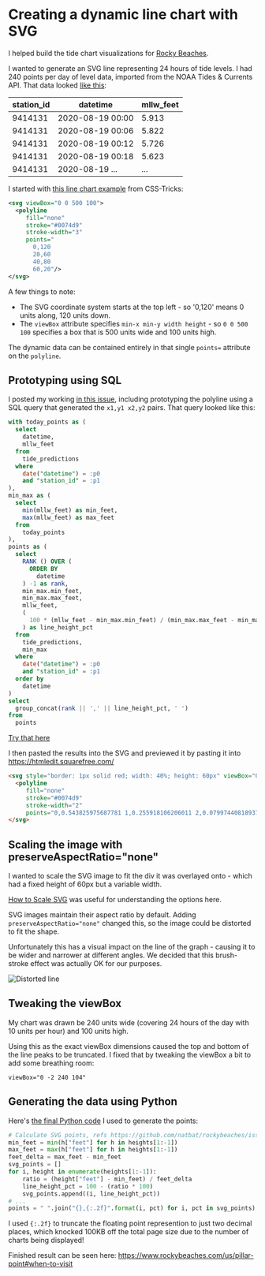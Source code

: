 # Creating a dynamic line chart with SVG

I helped build the tide chart visualizations for [Rocky Beaches](https://www.rockybeaches.com/).

I wanted to generate an SVG line representing 24 hours of tide levels. I had 240 points per day of level data, imported from the NOAA Tides & Currents API. That data looked [like this](https://www.rockybeaches.com/data/tide_predictions):

| station_id | datetime | mllw_feet |
| --- | --- | --- |
| 9414131 | 2020-08-19 00:00 | 5.913 |
| 9414131 | 2020-08-19 00:06 | 5.822 |
| 9414131 | 2020-08-19 00:12 | 5.726 |
| 9414131 | 2020-08-19 00:18 | 5.623 |
| 9414131 | 2020-08-19 ... | ... |

I started with [this line chart example](https://css-tricks.com/how-to-make-charts-with-svg/#line-charts) from CSS-Tricks:

```svg
<svg viewBox="0 0 500 100">
  <polyline
     fill="none"
     stroke="#0074d9"
     stroke-width="3"
     points="
       0,120
       20,60
       40,80
       60,20"/>
</svg>
```
A few things to note:

- The SVG coordinate system starts at the top left - so '0,120' means 0 units along, 120 units down.
- The `viewBox` attribute specifies `min-x min-y width height` - so `0 0 500 100` specifies a box that is 500 units wide and 100 units high.

The dynamic data can be contained entirely in that single `points=` attribute on the `polyline`.

## Prototyping using SQL

I posted my working [in this issue](https://github.com/natbat/rockybeaches/issues/31), including prototyping the polyline using a SQL query that generated the `x1,y1 x2,y2` pairs. That query looked like this:

```sql
with today_points as (
  select
    datetime,
    mllw_feet
  from
    tide_predictions
  where
    date("datetime") = :p0
    and "station_id" = :p1
),
min_max as (
  select
    min(mllw_feet) as min_feet,
    max(mllw_feet) as max_feet
  from
    today_points
),
points as (
  select
    RANK () OVER (
      ORDER BY
        datetime
    ) -1 as rank,
    min_max.min_feet,
    min_max.max_feet,
    mllw_feet,
    (
      100 * (mllw_feet - min_max.min_feet) / (min_max.max_feet - min_max.min_feet)
    ) as line_height_pct
  from
    tide_predictions,
    min_max
  where
    date("datetime") = :p0
    and "station_id" = :p1
  order by
    datetime
)
select
  group_concat(rank || ',' || line_height_pct, ' ')
from
  points
```
[Try that here](https://www.rockybeaches.com/data?sql=with+today_points+as+%28%0D%0A++select+datetime%2C+mllw_feet%0D%0A++from+tide_predictions%0D%0A++where%0D%0A++date%28%22datetime%22%29+%3D+%3Ap0%0D%0A++and+%22station_id%22+%3D+%3Ap1%0D%0A%29%2C+min_max+as+%28select+min%28mllw_feet%29+as+min_feet%2C+max%28mllw_feet%29+as+max_feet+from+today_points%29%2C+points+as+%28select%0D%0A++RANK+%28%29+OVER+%28%0D%0A++++ORDER+BY%0D%0A++++++datetime%0D%0A++%29+-1+as+rank%2C%0D%0A+min_max.min_feet%2C+min_max.max_feet%2C++++++++++++++++++++++++++++++++++++++++++++++++++++++++++++++++++++++++++++++++++++++++++++++mllw_feet%2C%0D%0A++%28100+*+%28mllw_feet+-+min_max.min_feet%29+%2F+%28min_max.max_feet+-+min_max.min_feet%29%29+as+line_height_pct%0D%0Afrom%0D%0A++tide_predictions%2C+min_max%0D%0Awhere%0D%0A++date%28%22datetime%22%29+%3D+%3Ap0%0D%0A++and+%22station_id%22+%3D+%3Ap1%0D%0Aorder+by%0D%0A++datetime%29%0D%0Aselect+group_concat%28rank+%7C%7C+%27%2C%27+%7C%7C+line_height_pct%2C+%27+%27%29+from+points&p0=2020-08-21&p1=9414131)

I then pasted the results into the SVG and previewed it by pasting it into https://htmledit.squarefree.com/

```html
<svg style="border: 1px solid red; width: 40%; height: 60px" viewBox="0 -2 240 104" preserveAspectRatio="none">
  <polyline
     fill="none"
     stroke="#0074d9"
     stroke-width="2"
     points="0,0.543825975687781 1,0.255918106206011 2,0.0799744081893721 3,1.4210854715202e-14 4,0.0159948816378659 5,0.159948816378744 6,0.383877159309023 7,0.71976967370442 8,1.16762635956493 9,1.71145233525272 10,2.36724248240563 11,3.11900191938578 12,3.98272552783109 13,4.94241842610363 14,5.99808061420346 15,7.16570697376839 16,8.4133077415227 17,9.75687779910427 18,11.1804222648752 19,12.6999360204734 20,14.3154190658989 21,15.9948816378759 22,17.7543186180422 23,19.5937300063979 24,21.4971209213052 25,23.4644913627639 26,25.4958413307741 27,27.5911708253359 28,29.7344849648113 29,31.9097888675624 30,34.149072296865 31,36.4203454894434 32,38.7236084452975 33,41.0428662827895 34,43.3941138835573 35,45.7613563659629 36,48.1445937300064 37,50.5278310940499 38,52.9270633397313 39,55.3103007037748 40,57.6775431861804 41,60.0287907869482 42,62.3640435060781 43,64.6673064619322 44,66.9385796545106 45,69.1618682021753 46,71.3371721049264 47,73.4804862444018 48,75.5598208573257 49,77.575175943698 50,79.5265515035189 51,81.4139475367882 52,83.2213691618682 53,84.9488163787588 54,86.59628918746 55,88.1637875879719 56,89.6513115802943 57,91.0268714011516 58,92.3224568138196 59,93.5220729366603 60,94.6257197696737 61,95.6333973128599 62,96.5291106845809 63,97.3288547664747 64,98.0326295585413 65,98.6244401791427 66,99.104286628279 67,99.488163787588 68,99.7600767754319 69,99.9360204734485 70,100.0 71,99.9520153550864 72,99.7920665387076 73,99.5361484325016 74,99.1682661548304 75,98.6884197056942 76,98.0966090850928 77,97.4088291746641 78,96.6250799744082 79,95.7293666026871 80,94.7376839411388 81,93.6340371081254 82,92.4344209852847 83,91.1548304542546 84,89.7792706333973 85,88.3077415227127 86,86.7562380038388 87,85.1247600767754 88,83.4133077415227 89,81.6218809980806 90,79.7824696097249 91,77.8630838131798 92,75.9117082533589 93,73.8963531669866 94,71.8330134357006 95,69.7376839411388 96,67.5943698016635 97,65.4350607805502 98,63.2597568777991 99,61.0684580934101 100,58.8611644273832 101,56.6538707613564 102,54.4625719769674 103,52.2552783109405 104,50.0799744081894 105,47.9206653870761 106,45.7773512476008 107,43.6660268714011 108,41.5866922584773 109,39.5393474088292 110,37.5399872040947 111,35.5886116442738 112,33.6692258477287 113,31.829814459373 114,30.022392834293 115,28.2949456174024 116,26.6154830454255 117,25.0159948816379 118,23.4804862444018 119,22.0089571337172 120,20.6333973128599 121,19.3218170185541 122,18.1062060140755 123,16.9705694177863 124,15.9149072296865 125,14.9552143314139 126,14.0914907229686 127,13.3237364043506 128,12.635956493922 129,12.0601407549584 130,11.5802943058221 131,11.212412028151 132,10.9245041586692 133,10.7485604606526 134,10.6685860524632 135,10.7005758157389 136,10.828534868842 137,11.0524632117722 138,11.3723608445297 139,11.7882277671145 140,12.3000639795265 141,12.9078694817658 142,13.5956493921945 143,14.3793985924504 144,15.2431222008957 145,16.2028150991683 146,17.2264875239923 147,18.3301343570058 148,19.4977607165707 149,20.745361484325 150,22.0409468969929 151,23.4005118362124 152,24.8240563019834 153,26.2955854126679 154,27.7991042866283 155,29.3666026871401 156,30.9660908509277 157,32.5815738963532 158,34.2450415866923 159,35.9245041586692 160,37.6199616122841 161,39.3474088291747 162,41.0588611644274 163,42.786308381318 164,44.5137555982086 165,46.2412028150992 166,47.9526551503519 167,49.6481126039667 168,51.3275751759437 169,52.9750479846449 170,54.5905310300704 171,56.1740243122201 172,57.725527831094 173,59.2130518234165 174,60.6685860524632 175,62.0761356365963 176,63.40371081254 177,64.6992962252079 178,65.9149072296865 179,67.0665387076136 180,68.1541906589891 181,69.1618682021753 182,70.10556621881 183,70.9692898272553 184,71.7530390275112 185,72.4408189379399 186,73.064619321817 187,73.6084452975048 188,74.0563019833653 189,74.4241842610365 190,74.7120921305182 191,74.9040307101727 192,75.0159948816379 193,75.0319897632758 194,74.9520153550864 195,74.8080614203455 196,74.5521433141395 197,74.2162507997441 198,73.8003838771593 199,73.2885476647473 200,72.680742162508 201,72.0089571337172 202,71.2412028150992 203,70.3774792066539 204,69.4497760716571 205,68.4420985284709 206,67.3544465770953 207,66.1868202175304 208,64.9552143314139 209,63.6436340371081 210,62.2840690978887 211,60.8445297504799 212,59.3730006397953 213,57.8214971209213 214,56.2380038387716 215,54.6225207933461 216,52.9430582213691 217,51.2476007677543 218,49.5201535508637 219,47.7767114523352 220,46.0172744721689 221,44.2418426103647 222,42.4664107485605 223,40.6749840051184 224,38.8995521433141 225,37.1401151631478 226,35.3806781829814 227,33.6532309660909 228,31.9417786308381 229,30.2623160588612 230,28.61484325016 231,26.9993602047345 232,25.4318618042226 233,23.9123480486244 234,22.424824056302 235,21.001279590531 236,19.6257197696737 237,18.3141394753679 238,17.0665387076136 239,15.8829174664107"/>
</svg>
```
## Scaling the image with preserveAspectRatio="none"

I wanted to scale the SVG image to fit the div it was overlayed onto - which had a fixed height of 60px but a variable width.

[How to Scale SVG](https://css-tricks.com/scale-svg/) was useful for understanding the options here.

SVG images maintain their aspect ratio by default. Adding `preserveAspectRatio="none"` changed this, so the image could be distorted to fit the shape.

Unfortunately this has a visual impact on the line of the graph - causing it to be wider and narrower at different angles. We decided that this brush-stroke effect was actually OK for our purposes.

<img src="https://user-images.githubusercontent.com/9599/90821264-7a930680-e2e7-11ea-83a2-3003cf08877f.png" alt="Distorted line">

## Tweaking the viewBox

My chart was drawn be 240 units wide (covering 24 hours of the day with 10 units per hour) and 100 units high.

Using this as the exact viewBox dimensions caused the top and bottom of the line peaks to be truncated. I fixed that by tweaking the viewBox a bit to add some breathing room:

    viewBox="0 -2 240 104"

## Generating the data using Python

Here's [the final Python code](https://github.com/natbat/rockybeaches/blob/70039f18b3d3823a4f069deca513e950a3aaba4f/plugins/template_vars.py#L148-L156) I used to generate the points:

```python
# Calculate SVG points, refs https://github.com/natbat/rockybeaches/issues/31
min_feet = min(h["feet"] for h in heights[1:-1])
max_feet = max(h["feet"] for h in heights[1:-1])
feet_delta = max_feet - min_feet
svg_points = []
for i, height in enumerate(heights[1:-1]):
    ratio = (height["feet"] - min_feet) / feet_delta
    line_height_pct = 100 - (ratio * 100)
    svg_points.append((i, line_height_pct))
# ...
points = " ".join("{},{:.2f}".format(i, pct) for i, pct in svg_points)
```
I used `{:.2f}` to truncate the floating point represention to just two decimal places, which knocked 100KB off the total page size due to the number of charts being displayed!

Finished result can be seen here: https://www.rockybeaches.com/us/pillar-point#when-to-visit
